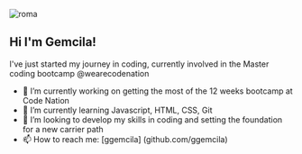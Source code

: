 ![roma](https://user-images.githubusercontent.com/77974066/105843449-954f6280-5f8c-11eb-8411-e0665da9db41.jpg)

## Hi I'm Gemcila!

I've just started my journey in coding, currently involved in the Master coding bootcamp @wearecodenation

- 🔭 I’m currently working on getting the most of the 12 weeks bootcamp at Code Nation 
- 🌱 I’m currently learning Javascript, HTML, CSS, Git
- 👯 I’m looking to develop my skills in coding and setting the foundation for a new carrier path
- 📫 How to reach me: [ggemcila] (github.com/ggemcila) 



